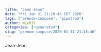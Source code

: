 ```yaml
---
title: "Jean-Jean"
date: "Fri Jan 31 21:18:46 CET 2020"
tags: ["prenom-compose", "pipotron"]
author: m1ch3l
categories: ["generated"]
slug: "prenom-compose/2020-01-31-21:18:46"
---
```


Jean-Jean
